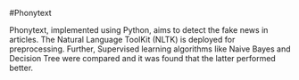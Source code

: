 #Phonytext

Phonytext, implemented using Python, aims to detect the fake news in articles. The Natural Language ToolKit (NLTK) is deployed for preprocessing. Further, Supervised learning algorithms like Naive Bayes and  Decision Tree were compared and it was found that the latter performed better.
